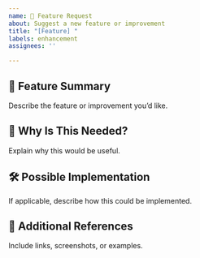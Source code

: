 ```yaml
---
name: 🚀 Feature Request
about: Suggest a new feature or improvement
title: "[Feature] "
labels: enhancement
assignees: ''

---
```


## 🚀 Feature Summary
Describe the feature or improvement you’d like.

## 🎯 Why Is This Needed?
Explain why this would be useful.

## 🛠 Possible Implementation
If applicable, describe how this could be implemented.

## 🔗 Additional References
Include links, screenshots, or examples.
